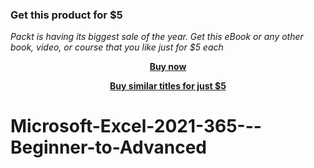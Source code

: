 
### Get this product for $5

<i>Packt is having its biggest sale of the year. Get this eBook or any other book, video, or course that you like just for $5 each</i>


<b><p align='center'>[Buy now](https://packt.link/9781804612262)</p></b>


<b><p align='center'>[Buy similar titles for just $5](https://subscription.packtpub.com/search)</p></b>


# Microsoft-Excel-2021-365---Beginner-to-Advanced